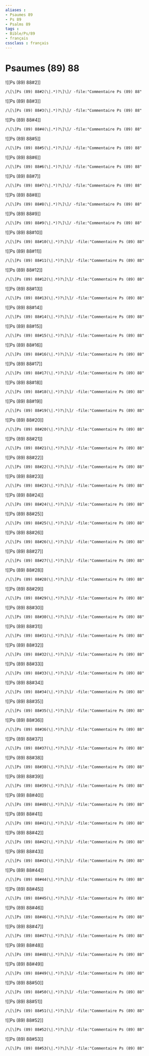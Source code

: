 ```yaml
---
aliases : 
- Psaumes 89
- Ps 89
- Psalms 89
tags : 
- Bible/Ps/89
- français
cssclass : français
---
```


# Psaumes (89) 88

![[Ps (89) 88#2]]

```query
/\[\[Ps (89) 88#2(\|.*)?\]\]/ -file:"Commentaire Ps (89) 88"
```

![[Ps (89) 88#3]]

```query
/\[\[Ps (89) 88#3(\|.*)?\]\]/ -file:"Commentaire Ps (89) 88"
```

![[Ps (89) 88#4]]

```query
/\[\[Ps (89) 88#4(\|.*)?\]\]/ -file:"Commentaire Ps (89) 88"
```

![[Ps (89) 88#5]]

```query
/\[\[Ps (89) 88#5(\|.*)?\]\]/ -file:"Commentaire Ps (89) 88"
```

![[Ps (89) 88#6]]

```query
/\[\[Ps (89) 88#6(\|.*)?\]\]/ -file:"Commentaire Ps (89) 88"
```

![[Ps (89) 88#7]]

```query
/\[\[Ps (89) 88#7(\|.*)?\]\]/ -file:"Commentaire Ps (89) 88"
```

![[Ps (89) 88#8]]

```query
/\[\[Ps (89) 88#8(\|.*)?\]\]/ -file:"Commentaire Ps (89) 88"
```

![[Ps (89) 88#9]]

```query
/\[\[Ps (89) 88#9(\|.*)?\]\]/ -file:"Commentaire Ps (89) 88"
```

![[Ps (89) 88#10]]

```query
/\[\[Ps (89) 88#10(\|.*)?\]\]/ -file:"Commentaire Ps (89) 88"
```

![[Ps (89) 88#11]]

```query
/\[\[Ps (89) 88#11(\|.*)?\]\]/ -file:"Commentaire Ps (89) 88"
```

![[Ps (89) 88#12]]

```query
/\[\[Ps (89) 88#12(\|.*)?\]\]/ -file:"Commentaire Ps (89) 88"
```

![[Ps (89) 88#13]]

```query
/\[\[Ps (89) 88#13(\|.*)?\]\]/ -file:"Commentaire Ps (89) 88"
```

![[Ps (89) 88#14]]

```query
/\[\[Ps (89) 88#14(\|.*)?\]\]/ -file:"Commentaire Ps (89) 88"
```

![[Ps (89) 88#15]]

```query
/\[\[Ps (89) 88#15(\|.*)?\]\]/ -file:"Commentaire Ps (89) 88"
```

![[Ps (89) 88#16]]

```query
/\[\[Ps (89) 88#16(\|.*)?\]\]/ -file:"Commentaire Ps (89) 88"
```

![[Ps (89) 88#17]]

```query
/\[\[Ps (89) 88#17(\|.*)?\]\]/ -file:"Commentaire Ps (89) 88"
```

![[Ps (89) 88#18]]

```query
/\[\[Ps (89) 88#18(\|.*)?\]\]/ -file:"Commentaire Ps (89) 88"
```

![[Ps (89) 88#19]]

```query
/\[\[Ps (89) 88#19(\|.*)?\]\]/ -file:"Commentaire Ps (89) 88"
```

![[Ps (89) 88#20]]

```query
/\[\[Ps (89) 88#20(\|.*)?\]\]/ -file:"Commentaire Ps (89) 88"
```

![[Ps (89) 88#21]]

```query
/\[\[Ps (89) 88#21(\|.*)?\]\]/ -file:"Commentaire Ps (89) 88"
```

![[Ps (89) 88#22]]

```query
/\[\[Ps (89) 88#22(\|.*)?\]\]/ -file:"Commentaire Ps (89) 88"
```

![[Ps (89) 88#23]]

```query
/\[\[Ps (89) 88#23(\|.*)?\]\]/ -file:"Commentaire Ps (89) 88"
```

![[Ps (89) 88#24]]

```query
/\[\[Ps (89) 88#24(\|.*)?\]\]/ -file:"Commentaire Ps (89) 88"
```

![[Ps (89) 88#25]]

```query
/\[\[Ps (89) 88#25(\|.*)?\]\]/ -file:"Commentaire Ps (89) 88"
```

![[Ps (89) 88#26]]

```query
/\[\[Ps (89) 88#26(\|.*)?\]\]/ -file:"Commentaire Ps (89) 88"
```

![[Ps (89) 88#27]]

```query
/\[\[Ps (89) 88#27(\|.*)?\]\]/ -file:"Commentaire Ps (89) 88"
```

![[Ps (89) 88#28]]

```query
/\[\[Ps (89) 88#28(\|.*)?\]\]/ -file:"Commentaire Ps (89) 88"
```

![[Ps (89) 88#29]]

```query
/\[\[Ps (89) 88#29(\|.*)?\]\]/ -file:"Commentaire Ps (89) 88"
```

![[Ps (89) 88#30]]

```query
/\[\[Ps (89) 88#30(\|.*)?\]\]/ -file:"Commentaire Ps (89) 88"
```

![[Ps (89) 88#31]]

```query
/\[\[Ps (89) 88#31(\|.*)?\]\]/ -file:"Commentaire Ps (89) 88"
```

![[Ps (89) 88#32]]

```query
/\[\[Ps (89) 88#32(\|.*)?\]\]/ -file:"Commentaire Ps (89) 88"
```

![[Ps (89) 88#33]]

```query
/\[\[Ps (89) 88#33(\|.*)?\]\]/ -file:"Commentaire Ps (89) 88"
```

![[Ps (89) 88#34]]

```query
/\[\[Ps (89) 88#34(\|.*)?\]\]/ -file:"Commentaire Ps (89) 88"
```

![[Ps (89) 88#35]]

```query
/\[\[Ps (89) 88#35(\|.*)?\]\]/ -file:"Commentaire Ps (89) 88"
```

![[Ps (89) 88#36]]

```query
/\[\[Ps (89) 88#36(\|.*)?\]\]/ -file:"Commentaire Ps (89) 88"
```

![[Ps (89) 88#37]]

```query
/\[\[Ps (89) 88#37(\|.*)?\]\]/ -file:"Commentaire Ps (89) 88"
```

![[Ps (89) 88#38]]

```query
/\[\[Ps (89) 88#38(\|.*)?\]\]/ -file:"Commentaire Ps (89) 88"
```

![[Ps (89) 88#39]]

```query
/\[\[Ps (89) 88#39(\|.*)?\]\]/ -file:"Commentaire Ps (89) 88"
```

![[Ps (89) 88#40]]

```query
/\[\[Ps (89) 88#40(\|.*)?\]\]/ -file:"Commentaire Ps (89) 88"
```

![[Ps (89) 88#41]]

```query
/\[\[Ps (89) 88#41(\|.*)?\]\]/ -file:"Commentaire Ps (89) 88"
```

![[Ps (89) 88#42]]

```query
/\[\[Ps (89) 88#42(\|.*)?\]\]/ -file:"Commentaire Ps (89) 88"
```

![[Ps (89) 88#43]]

```query
/\[\[Ps (89) 88#43(\|.*)?\]\]/ -file:"Commentaire Ps (89) 88"
```

![[Ps (89) 88#44]]

```query
/\[\[Ps (89) 88#44(\|.*)?\]\]/ -file:"Commentaire Ps (89) 88"
```

![[Ps (89) 88#45]]

```query
/\[\[Ps (89) 88#45(\|.*)?\]\]/ -file:"Commentaire Ps (89) 88"
```

![[Ps (89) 88#46]]

```query
/\[\[Ps (89) 88#46(\|.*)?\]\]/ -file:"Commentaire Ps (89) 88"
```

![[Ps (89) 88#47]]

```query
/\[\[Ps (89) 88#47(\|.*)?\]\]/ -file:"Commentaire Ps (89) 88"
```

![[Ps (89) 88#48]]

```query
/\[\[Ps (89) 88#48(\|.*)?\]\]/ -file:"Commentaire Ps (89) 88"
```

![[Ps (89) 88#49]]

```query
/\[\[Ps (89) 88#49(\|.*)?\]\]/ -file:"Commentaire Ps (89) 88"
```

![[Ps (89) 88#50]]

```query
/\[\[Ps (89) 88#50(\|.*)?\]\]/ -file:"Commentaire Ps (89) 88"
```

![[Ps (89) 88#51]]

```query
/\[\[Ps (89) 88#51(\|.*)?\]\]/ -file:"Commentaire Ps (89) 88"
```

![[Ps (89) 88#52]]

```query
/\[\[Ps (89) 88#52(\|.*)?\]\]/ -file:"Commentaire Ps (89) 88"
```

![[Ps (89) 88#53]]

```query
/\[\[Ps (89) 88#53(\|.*)?\]\]/ -file:"Commentaire Ps (89) 88"
```

